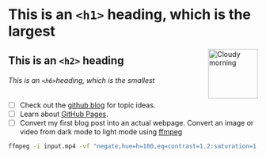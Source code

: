 # This is an `<h1>` heading, which is the largest
<img alt="Cloudy morning" src="https://octodex.github.com/images/cloud.jpg" width="100" align="right">

## This is an `<h2>` heading

###### This is an `<h6>`heading, which is the smallest
- [ ] Check out the [github blog](https://github.blog/) for topic ideas.
- [ ] Learn about [GitHub Pages](https://skills.github.com/#first-day-on-github).
- [ ] Convert my first blog post into an actual webpage.
Convert an image or video from dark mode to light mode using [ffmpeg](https://www.ffmpeg.org)

```bash
ffmpeg -i input.mp4 -vf "negate,hue=h=180,eq=contrast=1.2:saturation=1.1" output.mp4
```
